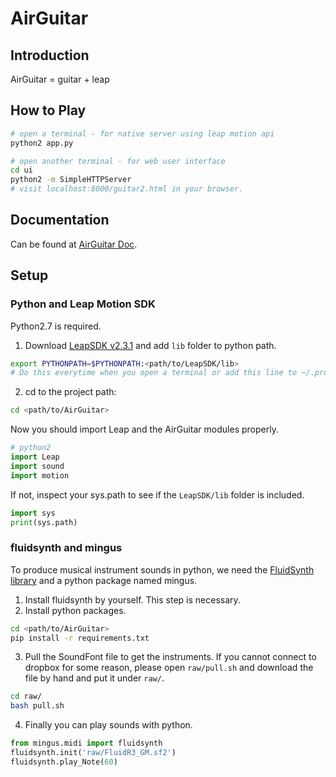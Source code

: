 # AirGuitar
## Introduction
AirGuitar = guitar + leap

## How to Play
```bash
# open a terminal - for native server using leap motion api
python2 app.py

# open another terminal - for web user interface
cd ui
python2 -m SimpleHTTPServer
# visit localhost:8000/guitar2.html in your browser.
```

## Documentation
Can be found at [AirGuitar Doc](https://yuhui-zh15.github.io/AirGuitar/).

## Setup
### Python and Leap Motion SDK
Python2.7 is required.

1. Download [LeapSDK v2.3.1](https://developer.leapmotion.com/sdk/v2) and add `lib` folder to python path.

```bash
export PYTHONPATH=$PYTHONPATH:<path/to/LeapSDK/lib>
# Do this everytime when you open a terminal or add this line to ~/.profile
```

2. cd to the project path:

```bash
cd <path/to/AirGuitar>
```

Now you should import Leap and the AirGuitar modules properly.

```python
# python2
import Leap
import sound
import motion
```

If not, inspect your sys.path to see if the  `LeapSDK/lib` folder is included.

```python
import sys
print(sys.path)
```

### fluidsynth and mingus
To produce musical instrument sounds in python, we need the [FluidSynth library](https://github.com/FluidSynth/fluidsynth) and a python package named mingus.
1. Install fluidsynth by yourself. This step is necessary.
2. Install python packages.

```bash
cd <path/to/AirGuitar>
pip install -r requirements.txt
```

3. Pull the SoundFont file to get the instruments. If you cannot connect to dropbox for some reason, please open `raw/pull.sh` and download the file by hand and put it under `raw/`.

```bash
cd raw/
bash pull.sh
```

4. Finally you can play sounds with python.

```python
from mingus.midi import fluidsynth
fluidsynth.init('raw/FluidR3_GM.sf2')
fluidsynth.play_Note(60)
```

